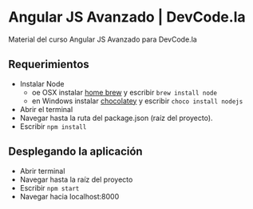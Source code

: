 # Angular JS Avanzado | DevCode.la
Material del curso Angular JS Avanzado para DevCode.la

## Requerimientos

- Instalar Node
	- oe OSX instalar [home brew](http://brew.sh/) y escribir `brew install node`
	- en Windows instalar [chocolatey](https://chocolatey.org/) y escribir `choco install nodejs`
- Abrir el terminal
- Navegar hasta la ruta del package.json (raíz del proyecto).
- Escribir `npm install`

## Desplegando la aplicación
- Abrir terminal
- Navegar hasta la raíz del proyecto
- Escribir `npm start`
- Navegar hacia localhost:8000
